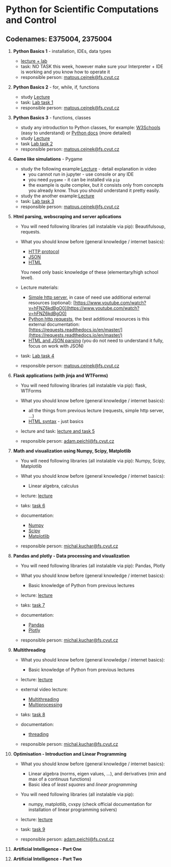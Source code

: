 # Python for Scientific Computations and Control 
## Codenames: E375004, 2375004

1. **Python Basics 1** - installation, IDEs, data types

   - [lecture + lab](courses/intro.md)
   - task: NO TASK this week, however make sure your Interpreter + IDE is working and you know how to operate it 
   - responsible person: matous.cejnek@fs.cvut.cz

1. **Python Basics 2** - for, while, if, functions

   - study [Lecture](courses/Basics-program_flow_and_functions.ipynb)
   - task: [Lab task 1](tasks/EN_Ceasar_cipher_encryption.ipynb)
   - responsible person: matous.cejnek@fs.cvut.cz

1. **Python Basics 3** - functions, classes

   - study any introduction to Python classes, for example: [W3Schools](https://www.w3schools.com/python/python_classes.asp) (easy to understand) or [Python docs](https://docs.python.org/3/tutorial/classes.html) (more detailed)
   - study [Lecture](courses/Basics-functions_and_classes.ipynb)
   - task [Lab task 2](tasks/EN_game_simulation-rock_scissors_paper.ipynb)
   - responsible person: matous.cejnek@fs.cvut.cz

1. **Game like simulations** - Pygame
    
   - study the following example:[Lecture](courses/langtons_ant.py) - detail explanation in video
        - you cannot run in jupyter - use console or any IDE
        - you need `pygame` - it can be installed via `pip`
        - the example is quite complex, but it consists only from concepts you already know. Thus you should understand it pretty easily.
   - study the another example:[Lecture](courses/pygame_bouncy_balls.py)
   - task: [Lab task 3](tasks/EN_poker_test.ipynb)
   - responsible person: matous.cejnek@fs.cvut.cz
  
1. **Html parsing, webscraping and server aplications**

   - You will need following libraries (all instalable via pip):
     Beautifulsoup, requests.

   - What you should know before (general knowledge / internet basics):
        - [HTTP protocol](https://en.wikipedia.org/wiki/Hypertext_Transfer_Protocol)        
        - [JSON](https://en.wikipedia.org/wiki/JSON)
        - [HTML](https://en.wikipedia.org/wiki/HTML)
   
     You need only basic knowledge of these (elementary/high school level).

   - Lecture materials:
        - [Simple http server](courses/http-simple_server.py),
          in case of need use additional external resources (optional):
          [https://www.youtube.com/watch?v=hFNZ6kdBgO0](https://www.youtube.com/watch?v=hFNZ6kdBgO0)
        - [Python http requests](courses/http-requests.ipynb),
          the best additional resources is this external documentation:
          [https://requests.readthedocs.io/en/master/](https://requests.readthedocs.io/en/master/)
        - [HTML and JSON parsing](courses/parsing-html_json.ipynb) (you do not need to understand it fully, focus on work with JSON)
   
   - task: [Lab task 4](tasks/EN_ISS_location_logger.ipynb)

   - responsible person: matous.cejnek@fs.cvut.cz

1. **Flask applications (with jinja and WTForms)**

   - You will need following libraries (all instalable via pip):
     flask, WTForms

   - What you should know before (general knowledge / internet basics):
        - all the things from previous lecture (requests, simple http server, ...)
        - [HTML syntax](https://www.w3schools.com/html/) - just basics
   
   - lecture and task: [lecture and task 5](courses/E375004/flask/flask.md)

   - responsible person: adam.peichl@fs.cvut.cz
  
1. **Math and visualization using Numpy, Scipy, Matplotlib**

   - You will need following libraries (all instalable via pip):
     Numpy, Scipy, Matplotlib

   - What you should know before (general knowledge / internet basics):
        - Linear algebra, calculus
   
   - lecture: [lecture](courses/numpy_matplotlib.ipynb)
   - taks: [task 6](tasks/EN_numpy_euler_state_space_comaprison.ipynb)
   
   - documentation: 
       - [Numpy](https://numpy.org/)
       - [Scipy](https://scipy.org/)
       - [Matplotlib](https://matplotlib.org/)

   - responsible person: michal.kuchar@fs.cvut.cz
   
1. **Pandas and plotly - Data processing and visualization**

   - You will need following libraries (all instalable via pip):
     Pandas, Plotly

   - What you should know before (general knowledge / internet basics):
        - Basic knowledge of Python from previous lectures
   
   - lecture: [lecture](courses/pandas.ipynb)
   - taks: [task 7](tasks/EN_pandas_covid.ipynb)
   
   - documentation: 
       - [Pandas](https://pandas.pydata.org/)
       - [Plotly](https://plotly.com/python/)

   - responsible person: michal.kuchar@fs.cvut.cz
   
1. **Multithreading**
   - What you should know before (general knowledge / internet basics):
        - Basic knowledge of Python from previous lectures
   
   - lecture: [lecture](courses/Multithreading.ipynb)
   - external video lecture: 
        - [Multithreading](https://youtu.be/IEEhzQoKtQU)  
        - [Multiprocessing](https://youtu.be/fKl2JW_qrso)
   - taks: [task 8](tasks/EN_threading.ipynb)
   
   - documentation: 
       - [threading](https://docs.python.org/3/library/threading.html)

   - responsible person: michal.kuchar@fs.cvut.cz

1. **Optimisation - Introduction and Linear Programming**

   - What you should know before (general knowledge / internet basics):
      - Linear algebra (norms, eigen values, ...), and derivatives (min and max of a continuus functions)
      - Basic idea of *least squares* and *linear programming*
   
   - You will need following libraries (all instalable via pip):
      - numpy, matplotlib, cvxpy (check official documentation for installation of linear programming solvers)
   
   - lecture: [lecture](courses/E375004/cvxpy/cvxpy.md)

   - task: [task 9](tasks/EN_cvxpy_factory.ipynb)

   - responsible person: adam.peichl@fs.cvut.cz

1. **Artificial Intelligence - Part One**

1. **Artificial Intelligence - Part Two**
